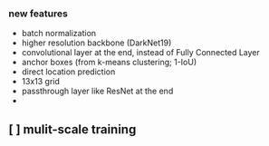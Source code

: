 ### new features  
- batch normalization
- higher resolution backbone (DarkNet19)
- convolutional layer at the end, instead of Fully Connected Layer
- anchor boxes (from k-means clustering; 1-IoU)
- direct location prediction
- 13x13 grid
- passthrough layer like ResNet at the end
- 
[ ] mulit-scale training
- 